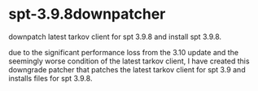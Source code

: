 # spt-3.9.8downpatcher
downpatch latest tarkov client for spt 3.9.8 and install spt 3.9.8.

due to the significant performance loss from the 3.10 update and the seemingly worse condition of the latest tarkov client, 
I have created this downgrade patcher that patches the latest tarkov client for spt 3.9 and installs files for spt 3.9.8.

